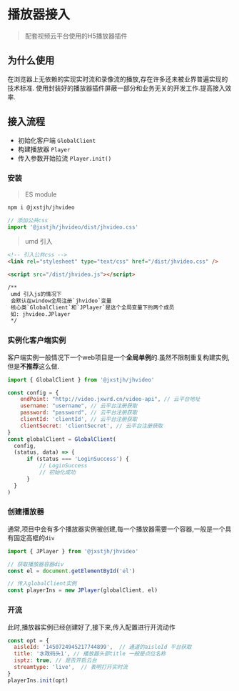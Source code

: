 # 播放器接入

> 配套视频云平台使用的H5播放器插件

## 为什么使用

在浏览器上无依赖的实现实时流和录像流的播放,存在许多还未被业界普遍实现的技术标准.
使用封装好的播放器插件屏蔽一部分和业务无关的开发工作.提高接入效率.


## 接入流程

* 初始化客户端 `GlobalClient`
* 构建播放器 `Player`
* 传入参数开始拉流 `Player.init()`

### 安装
> ES module
```bash
npm i @jxstjh/jhvideo
```

```javascript
// 添加公共css
import '@jxstjh/jhvideo/dist/jhvideo.css'
```

> umd 引入

```html
<!-- 引入公共css -->
<link rel="stylesheet" type="text/css" href="/dist/jhvideo.css" />

<script src="/dist/jhvideo.js"></script>

/**
 umd 引入js的情况下
 会默认在window全局注册`jhvideo`变量
 核心类`GlobalClient`和`JPlayer`是这个全局变量下的两个成员
 如: jhvideo.JPlayer
 */

```

### 实例化客户端实例

客户端实例一般情况下一个web项目是一个**全局单例**的.虽然不限制重复构建实例,但是**不推荐**这么做.

```javascript
import { GlobalClient } from '@jxstjh/jhvideo'

const config = {
    endPoint: "http://video.jxwrd.cn/video-api", // 云平台地址
    username: "username", // 云平台注册获取
    password: "password", // 云平台注册获取
    clientId: 'clientId', // 云平台注册获取
    clientSecret: 'clientSecret', // 云平台注册获取
}
const globalClient = GlobalClient(
  config,
  (status, data) => {
      if (status === 'LoginSuccess') {
          // LoginSuccess
          // 初始化成功
      }
  }
)

```
### 创建播放器

通常,项目中会有多个播放器实例被创建,每一个播放器需要一个容器,一般是一个具有固定高框的`div`


```javascript
import { JPlayer } from '@jxstjh/jhvideo'

// 获取播放器容器div
const el = document.getElementById('el')

// 传入globalClient实例
const playerIns = new JPlayer(globalClient, el)

```

### 开流

此时,播放器实例已经创建好了,接下来,传入配置进行开流动作

```javascript
const opt = {
  aisleId: '1450724945217744899',  // 通道的aisleId 平台获取
  title: '水政码头1', // 播放器头部title 一般是点位名称
  isptz: true, // 是否开启云台
  streamtype: 'live',  // 表明打开实时流
}
playerIns.init(opt)

```
<!-- <div id="start-vue">hello {{ msg }}</div>

<script>
  new Vue({
    el: '#start-vue',
    data: { msg: 'start' }
  })
</script> -->